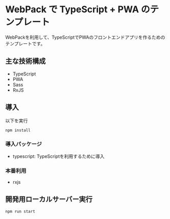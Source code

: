# WebPack で TypeScript + PWA のテンプレート

WebPackを利用して、TypeScriptでPWAのフロントエンドアプリを作るためのテンプレートです。


## 主な技術構成
- TypeScript
- PWA
- Sass
- RxJS

## 導入

以下を実行
```zsh
npm install
```
### 導入パッケージ
- typescript: TypeScriptを利用するために導入

### 本番利用
- rxjs

## 開発用ローカルサーバー実行

```zsh
npm run start
```